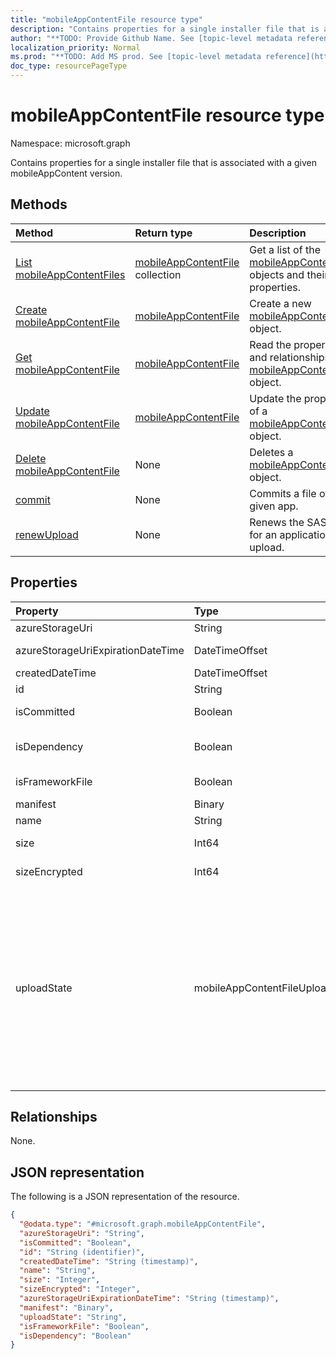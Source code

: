 ```yaml
---
title: "mobileAppContentFile resource type"
description: "Contains properties for a single installer file that is associated with a given mobileAppContent version."
author: "**TODO: Provide Github Name. See [topic-level metadata reference](https://msgo.azurewebsites.net/add/document/guidelines/metadata.html#topic-level-metadata)**"
localization_priority: Normal
ms.prod: "**TODO: Add MS prod. See [topic-level metadata reference](https://msgo.azurewebsites.net/add/document/guidelines/metadata.html#topic-level-metadata)**"
doc_type: resourcePageType
---
```


# mobileAppContentFile resource type

Namespace: microsoft.graph

Contains properties for a single installer file that is associated with a given mobileAppContent version.

## Methods
|Method|Return type|Description|
|:---|:---|:---|
|[List mobileAppContentFiles](../api/mobileappcontentfile-list.md)|[mobileAppContentFile](../resources/mobileappcontentfile.md) collection|Get a list of the [mobileAppContentFile](../resources/mobileappcontentfile.md) objects and their properties.|
|[Create mobileAppContentFile](../api/mobileappcontentfile-create.md)|[mobileAppContentFile](../resources/mobileappcontentfile.md)|Create a new [mobileAppContentFile](../resources/mobileappcontentfile.md) object.|
|[Get mobileAppContentFile](../api/mobileappcontentfile-get.md)|[mobileAppContentFile](../resources/mobileappcontentfile.md)|Read the properties and relationships of a [mobileAppContentFile](../resources/mobileappcontentfile.md) object.|
|[Update mobileAppContentFile](../api/mobileappcontentfile-update.md)|[mobileAppContentFile](../resources/mobileappcontentfile.md)|Update the properties of a [mobileAppContentFile](../resources/mobileappcontentfile.md) object.|
|[Delete mobileAppContentFile](../api/mobileappcontentfile-delete.md)|None|Deletes a [mobileAppContentFile](../resources/mobileappcontentfile.md) object.|
|[commit](../api/mobileappcontentfile-commit.md)|None|Commits a file of a given app.|
|[renewUpload](../api/mobileappcontentfile-renewupload.md)|None|Renews the SAS URI for an application file upload.|

## Properties
|Property|Type|Description|
|:---|:---|:---|
|azureStorageUri|String|The Azure Storage URI.|
|azureStorageUriExpirationDateTime|DateTimeOffset|The time the Azure storage Uri expires.|
|createdDateTime|DateTimeOffset|The time the file was created.|
|id|String|The File Id.|
|isCommitted|Boolean|A value indicating whether the file is committed.|
|isDependency|Boolean|Whether the content file is a dependency for the main content file.|
|isFrameworkFile|Boolean|A value indicating whether the file is a framework file.|
|manifest|Binary|The manifest information.|
|name|String|the file name.|
|size|Int64|The size of the file prior to encryption.|
|sizeEncrypted|Int64|The size of the file after encryption.|
|uploadState|mobileAppContentFileUploadState|The state of the current upload request. Possible values are: `success`, `transientError`, `error`, `unknown`, `azureStorageUriRequestSuccess`, `azureStorageUriRequestPending`, `azureStorageUriRequestFailed`, `azureStorageUriRequestTimedOut`, `azureStorageUriRenewalSuccess`, `azureStorageUriRenewalPending`, `azureStorageUriRenewalFailed`, `azureStorageUriRenewalTimedOut`, `commitFileSuccess`, `commitFilePending`, `commitFileFailed`, `commitFileTimedOut`.|

## Relationships
None.

## JSON representation
The following is a JSON representation of the resource.
<!-- {
  "blockType": "resource",
  "keyProperty": "id",
  "@odata.type": "microsoft.graph.mobileAppContentFile",
  "baseType": "",
  "openType": false
}
-->
``` json
{
  "@odata.type": "#microsoft.graph.mobileAppContentFile",
  "azureStorageUri": "String",
  "isCommitted": "Boolean",
  "id": "String (identifier)",
  "createdDateTime": "String (timestamp)",
  "name": "String",
  "size": "Integer",
  "sizeEncrypted": "Integer",
  "azureStorageUriExpirationDateTime": "String (timestamp)",
  "manifest": "Binary",
  "uploadState": "String",
  "isFrameworkFile": "Boolean",
  "isDependency": "Boolean"
}
```

